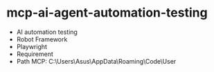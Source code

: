 # mcp-ai-agent-automation-testing
- AI automation testing
- Robot Framework
- Playwright
- Requirement
- Path MCP: C:\Users\Asus\AppData\Roaming\Code\User

